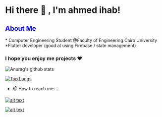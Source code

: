 <h1> Hi there 👋 , I'm  ahmed ihab! </h1>
<h2 style="color:blue;">About Me</h2>
<p>
  * Computer Engineering Student @Faculty of Engineering Cairo University  <br>
  *Flutter developer (good at using Firebase / state management)
  </p>
  <h3> I hope you enjoy me projects ❤ </h3>
  
![Anurag's github stats](https://github-readme-stats.vercel.app/api?username=ahmedihabb2&show_icons=true&theme=radical)



[![Top Langs](https://github-readme-stats.vercel.app/api/top-langs/?username=ahmedihabb2)](https://github.com/anuraghazra/github-readme-stats)



- 📫 How to reach me: ...

[![alt text][1.1]][1]


[1.1]: https://img.shields.io/badge/Facebook-1877F2?style=for-the-badge&logo=facebook&logoColor=white


[1]: https://web.facebook.com/ahmed.ihab.773

[![alt text][1.2]][2]


[1.2]: https://img.shields.io/badge/Facebook-1877F2?style=for-the-badge&logo=facebook&logoColor=white


[2]: https://www.linkedin.com/in/ahmed-ihab-54b1a1195/

